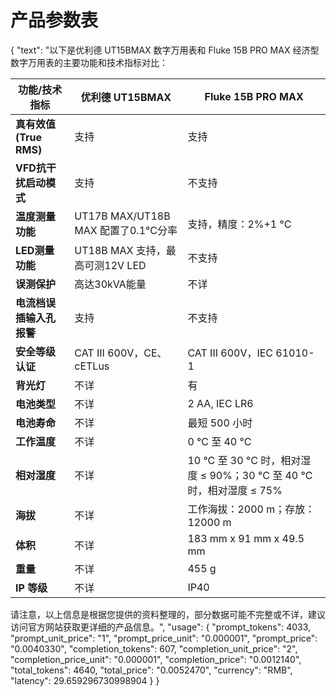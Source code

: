 # 产品参数表

{   "text": "以下是优利德 UT15BMAX 数字万用表和 Fluke 15B PRO MAX 经济型数字万用表的主要功能和技术指标对比：

| 功能/技术指标          | 优利德 UT15BMAX                          | Fluke 15B PRO MAX                        |
|------------------------|------------------------------------------|------------------------------------------|
| **真有效值(True RMS)** | 支持                                     | 支持                                     |
| **VFD抗干扰启动模式**  | 支持                                     | 不支持                                   |
| **温度测量功能**       | UT17B MAX/UT18B MAX 配置了0.1°C分率      | 支持，精度：2%+1 °C                      |
| **LED测量功能**        | UT18B MAX 支持，最高可测12V LED          | 不支持                                   |
| **误测保护**           | 高达30kVA能量                            | 不详                                     |
| **电流档误插输入孔报警** | 支持                                   | 不支持                                   |
| **安全等级认证**       | CAT III 600V，CE、cETLus                 | CAT III 600V，IEC 61010-1                |
| **背光灯**             | 不详                                     | 有                                       |
| **电池类型**           | 不详                                     | 2 AA, IEC LR6                            |
| **电池寿命**           | 不详                                     | 最短 500 小时                            |
| **工作温度**           | 不详                                     | 0 °C 至 40 °C                            |
| **相对湿度**           | 不详                                     | 10 °C 至 30 °C 时，相对湿度 ≤ 90%；30 °C 至 40 °C 时，相对湿度 ≤ 75% |
| **海拔**               | 不详                                     | 工作海拔：2000 m；存放：12000 m         |
| **体积**               | 不详                                     | 183 mm x 91 mm x 49.5 mm                 |
| **重量**               | 不详                                     | 455 g                                    |
| **IP 等级**            | 不详                                     | IP40                                     |

请注意，以上信息是根据您提供的资料整理的，部分数据可能不完整或不详，建议访问官方网站获取更详细的产品信息。",   "usage": {     "prompt_tokens": 4033,     "prompt_unit_price": "1",     "prompt_price_unit": "0.000001",     "prompt_price": "0.0040330",     "completion_tokens": 607,     "completion_unit_price": "2",     "completion_price_unit": "0.000001",     "completion_price": "0.0012140",     "total_tokens": 4640,     "total_price": "0.0052470",     "currency": "RMB",     "latency": 29.659296730998904   } }